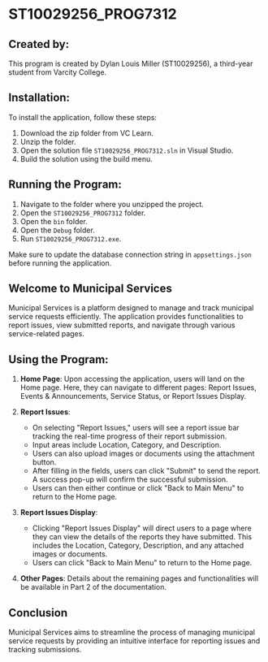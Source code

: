 # ST10029256_PROG7312

## Created by:

This program is created by Dylan Louis Miller (ST10029256), a third-year student from Varcity College.

## Installation:

To install the application, follow these steps:

1. Download the zip folder from VC Learn.
2. Unzip the folder.
3. Open the solution file `ST10029256_PROG7312.sln` in Visual Studio.
4. Build the solution using the build menu.

## Running the Program:

1. Navigate to the folder where you unzipped the project.
2. Open the `ST10029256_PROG7312` folder.
3. Open the `bin` folder.
4. Open the `Debug` folder.
5. Run `ST10029256_PROG7312.exe`.

Make sure to update the database connection string in `appsettings.json` before running the application.

## Welcome to Municipal Services

Municipal Services is a platform designed to manage and track municipal service requests efficiently. The application provides functionalities to report issues, view submitted reports, and navigate through various service-related pages.

## Using the Program:

1. **Home Page**: Upon accessing the application, users will land on the Home page. Here, they can navigate to different pages: Report Issues, Events & Announcements, Service Status, or Report Issues Display.

2. **Report Issues**: 
   - On selecting "Report Issues," users will see a report issue bar tracking the real-time progress of their report submission.
   - Input areas include Location, Category, and Description.
   - Users can also upload images or documents using the attachment button.
   - After filling in the fields, users can click "Submit" to send the report. A success pop-up will confirm the successful submission.
   - Users can then either continue or click "Back to Main Menu" to return to the Home page.

3. **Report Issues Display**:
   - Clicking "Report Issues Display" will direct users to a page where they can view the details of the reports they have submitted. This includes the Location, Category, Description, and any attached images or       documents.
   - Users can click "Back to Main Menu" to return to the Home page.

4. **Other Pages**: Details about the remaining pages and functionalities will be available in Part 2 of the documentation.

## Conclusion

Municipal Services aims to streamline the process of managing municipal service requests by providing an intuitive interface for reporting issues and tracking submissions.

